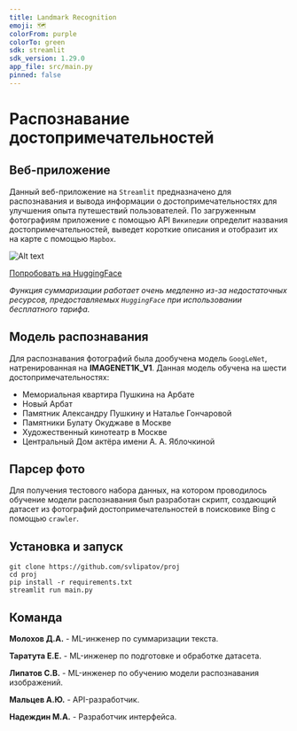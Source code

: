 ```yaml
---
title: Landmark Recognition
emoji: 🗺️
colorFrom: purple
colorTo: green
sdk: streamlit
sdk_version: 1.29.0
app_file: src/main.py
pinned: false
---
```


# Распознавание достопримечательностей

## Веб-приложение
Данный веб-приложение на `Streamlit` предназначено для распознавания и вывода информации о достопримечательностях для улучшения опыта путешествий пользователей. По загруженным фотографиям приложение с помощью API `Википедии` определит названия достопримечательностей, выведет короткие описания и отобразит их на карте с помощью `Mapbox`.

![Alt text](images/demonstration.gif)

[Попробовать на HuggingFace](https://huggingface.co/spaces/molokhovdmitry/landmark_recognition)

*Функция суммаризации работает очень медленно из-за недостаточных ресурсов, предоставляемых `HuggingFace` при использовании бесплатного тарифа.*

## Модель распознавания
Для распознавания фотографий была дообучена модель `GoogLeNet`, натренированная на **IMAGENET1K_V1**.
Данная модель обучена на шести достопримечательностях:
- Мемориальная квартира Пушкина на Арбате
- Новый Арбат
- Памятник Александру Пушкину и Наталье Гончаровой
- Памятники Булату Окуджаве в Москве
- Художественный кинотеатр в Москве
- Центральный Дом актёра имени А. А. Яблочкиной

## Парсер фото
Для получения тестового набора данных, на котором проводилось обучение модели распознавания был разработан скрипт, создающий датасет из фотографий достопримечательностей в поисковике Bing с помощью `crawler`.

## Установка и запуск

```
git clone https://github.com/svlipatov/proj
cd proj
pip install -r requirements.txt
streamlit run main.py
```

## Команда

**Молохов Д.А.** - ML-инженер по суммаризации текста.

**Таратута Е.Е.** - ML-инженер по подготовке и обработке датасета.

**Липатов С.В.** - ML-инженер по обучению модели распознавания изображений.

**Мальцев А.Ю.** - API-разработчик.

**Надеждин М.А.** - Разработчик интерфейса.
